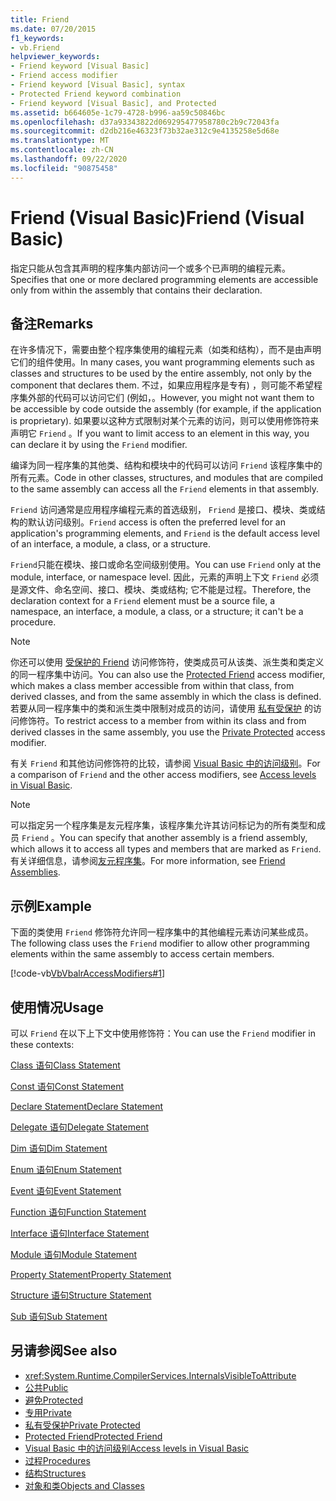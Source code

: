 ```yaml
---
title: Friend
ms.date: 07/20/2015
f1_keywords:
- vb.Friend
helpviewer_keywords:
- Friend keyword [Visual Basic]
- Friend access modifier
- Friend keyword [Visual Basic], syntax
- Protected Friend keyword combination
- Friend keyword [Visual Basic], and Protected
ms.assetid: b664605e-1c79-4728-b996-aa59c50846bc
ms.openlocfilehash: d37a93343822d069295477958780c2b9c72043fa
ms.sourcegitcommit: d2db216e46323f73b32ae312c9e4135258e5d68e
ms.translationtype: MT
ms.contentlocale: zh-CN
ms.lasthandoff: 09/22/2020
ms.locfileid: "90875458"
---
```

# <a name="friend-visual-basic"></a><span data-ttu-id="6b4c1-102">Friend (Visual Basic)</span><span class="sxs-lookup"><span data-stu-id="6b4c1-102">Friend (Visual Basic)</span></span>

<span data-ttu-id="6b4c1-103">指定只能从包含其声明的程序集内部访问一个或多个已声明的编程元素。</span><span class="sxs-lookup"><span data-stu-id="6b4c1-103">Specifies that one or more declared programming elements are accessible only from within the assembly that contains their declaration.</span></span>  
  
## <a name="remarks"></a><span data-ttu-id="6b4c1-104">备注</span><span class="sxs-lookup"><span data-stu-id="6b4c1-104">Remarks</span></span>  

 <span data-ttu-id="6b4c1-105">在许多情况下，需要由整个程序集使用的编程元素（如类和结构），而不是由声明它们的组件使用。</span><span class="sxs-lookup"><span data-stu-id="6b4c1-105">In many cases, you want programming elements such as classes and structures to be used by the entire assembly, not only by the component that declares them.</span></span> <span data-ttu-id="6b4c1-106">不过，如果应用程序是专有) ，则可能不希望程序集外部的代码可以访问它们 (例如，。</span><span class="sxs-lookup"><span data-stu-id="6b4c1-106">However, you might not want them to be accessible by code outside the assembly (for example, if the application is proprietary).</span></span> <span data-ttu-id="6b4c1-107">如果要以这种方式限制对某个元素的访问，则可以使用修饰符来声明它 `Friend` 。</span><span class="sxs-lookup"><span data-stu-id="6b4c1-107">If you want to limit access to an element in this way, you can declare it by using the `Friend` modifier.</span></span>  
  
 <span data-ttu-id="6b4c1-108">编译为同一程序集的其他类、结构和模块中的代码可以访问 `Friend` 该程序集中的所有元素。</span><span class="sxs-lookup"><span data-stu-id="6b4c1-108">Code in other classes, structures, and modules that are compiled to the same assembly can access all the `Friend` elements in that assembly.</span></span>  
  
 <span data-ttu-id="6b4c1-109">`Friend` 访问通常是应用程序编程元素的首选级别， `Friend` 是接口、模块、类或结构的默认访问级别。</span><span class="sxs-lookup"><span data-stu-id="6b4c1-109">`Friend` access is often the preferred level for an application's programming elements, and `Friend` is the default access level of an interface, a module, a class, or a structure.</span></span>  
  
 <span data-ttu-id="6b4c1-110">`Friend`只能在模块、接口或命名空间级别使用。</span><span class="sxs-lookup"><span data-stu-id="6b4c1-110">You can use `Friend` only at the module, interface, or namespace level.</span></span> <span data-ttu-id="6b4c1-111">因此，元素的声明上下文 `Friend` 必须是源文件、命名空间、接口、模块、类或结构; 它不能是过程。</span><span class="sxs-lookup"><span data-stu-id="6b4c1-111">Therefore, the declaration context for a `Friend` element must be a source file, a namespace, an interface, a module, a class, or a structure; it can't be a procedure.</span></span>  

> [!NOTE]
> <span data-ttu-id="6b4c1-112">你还可以使用 [受保护的 Friend](protected-friend.md) 访问修饰符，使类成员可从该类、派生类和类定义的同一程序集中访问。</span><span class="sxs-lookup"><span data-stu-id="6b4c1-112">You can also use the [Protected Friend](protected-friend.md) access modifier, which makes a class member accessible from within that class, from derived classes, and from the same assembly in which the class is defined.</span></span> <span data-ttu-id="6b4c1-113">若要从同一程序集中的类和派生类中限制对成员的访问，请使用 [私有受保护](private-protected.md) 的访问修饰符。</span><span class="sxs-lookup"><span data-stu-id="6b4c1-113">To restrict access to a member from within its class and from derived classes in the same assembly, you use the [Private Protected](private-protected.md) access modifier.</span></span>

 <span data-ttu-id="6b4c1-114">有关 `Friend` 和其他访问修饰符的比较，请参阅 [Visual Basic 中的访问级别](../../programming-guide/language-features/declared-elements/access-levels.md)。</span><span class="sxs-lookup"><span data-stu-id="6b4c1-114">For a comparison of `Friend` and the other access modifiers, see [Access levels in Visual Basic](../../programming-guide/language-features/declared-elements/access-levels.md).</span></span>  
  
> [!NOTE]
> <span data-ttu-id="6b4c1-115">可以指定另一个程序集是友元程序集，该程序集允许其访问标记为的所有类型和成员 `Friend` 。</span><span class="sxs-lookup"><span data-stu-id="6b4c1-115">You can specify that another assembly is a friend assembly, which allows it to access all types and members that are marked as `Friend`.</span></span> <span data-ttu-id="6b4c1-116">有关详细信息，请参阅[友元程序集](../../../standard/assembly/friend.md)。</span><span class="sxs-lookup"><span data-stu-id="6b4c1-116">For more information, see [Friend Assemblies](../../../standard/assembly/friend.md).</span></span>

## <a name="example"></a><span data-ttu-id="6b4c1-117">示例</span><span class="sxs-lookup"><span data-stu-id="6b4c1-117">Example</span></span>  

 <span data-ttu-id="6b4c1-118">下面的类使用 `Friend` 修饰符允许同一程序集中的其他编程元素访问某些成员。</span><span class="sxs-lookup"><span data-stu-id="6b4c1-118">The following class uses the `Friend` modifier to allow other programming elements within the same assembly to access certain members.</span></span>  
  
 [!code-vb[VbVbalrAccessModifiers#1](~/samples/snippets/visualbasic/VS_Snippets_VBCSharp/vbvbalraccessmodifiers/vb/class1.vb#1)]  
  
## <a name="usage"></a><span data-ttu-id="6b4c1-119">使用情况</span><span class="sxs-lookup"><span data-stu-id="6b4c1-119">Usage</span></span>  

 <span data-ttu-id="6b4c1-120">可以 `Friend` 在以下上下文中使用修饰符：</span><span class="sxs-lookup"><span data-stu-id="6b4c1-120">You can use the `Friend` modifier in these contexts:</span></span>  
  
 [<span data-ttu-id="6b4c1-121">Class 语句</span><span class="sxs-lookup"><span data-stu-id="6b4c1-121">Class Statement</span></span>](../statements/class-statement.md)  
  
 [<span data-ttu-id="6b4c1-122">Const 语句</span><span class="sxs-lookup"><span data-stu-id="6b4c1-122">Const Statement</span></span>](../statements/const-statement.md)  
  
 [<span data-ttu-id="6b4c1-123">Declare Statement</span><span class="sxs-lookup"><span data-stu-id="6b4c1-123">Declare Statement</span></span>](../statements/declare-statement.md)  
  
 [<span data-ttu-id="6b4c1-124">Delegate 语句</span><span class="sxs-lookup"><span data-stu-id="6b4c1-124">Delegate Statement</span></span>](../statements/delegate-statement.md)  
  
 [<span data-ttu-id="6b4c1-125">Dim 语句</span><span class="sxs-lookup"><span data-stu-id="6b4c1-125">Dim Statement</span></span>](../statements/dim-statement.md)  
  
 [<span data-ttu-id="6b4c1-126">Enum 语句</span><span class="sxs-lookup"><span data-stu-id="6b4c1-126">Enum Statement</span></span>](../statements/enum-statement.md)  
  
 [<span data-ttu-id="6b4c1-127">Event 语句</span><span class="sxs-lookup"><span data-stu-id="6b4c1-127">Event Statement</span></span>](../statements/event-statement.md)  
  
 [<span data-ttu-id="6b4c1-128">Function 语句</span><span class="sxs-lookup"><span data-stu-id="6b4c1-128">Function Statement</span></span>](../statements/function-statement.md)  
  
 [<span data-ttu-id="6b4c1-129">Interface 语句</span><span class="sxs-lookup"><span data-stu-id="6b4c1-129">Interface Statement</span></span>](../statements/interface-statement.md)  
  
 [<span data-ttu-id="6b4c1-130">Module 语句</span><span class="sxs-lookup"><span data-stu-id="6b4c1-130">Module Statement</span></span>](../statements/module-statement.md)  
  
 [<span data-ttu-id="6b4c1-131">Property Statement</span><span class="sxs-lookup"><span data-stu-id="6b4c1-131">Property Statement</span></span>](../statements/property-statement.md)  
  
 [<span data-ttu-id="6b4c1-132">Structure 语句</span><span class="sxs-lookup"><span data-stu-id="6b4c1-132">Structure Statement</span></span>](../statements/structure-statement.md)  
  
 [<span data-ttu-id="6b4c1-133">Sub 语句</span><span class="sxs-lookup"><span data-stu-id="6b4c1-133">Sub Statement</span></span>](../statements/sub-statement.md)  
  
## <a name="see-also"></a><span data-ttu-id="6b4c1-134">另请参阅</span><span class="sxs-lookup"><span data-stu-id="6b4c1-134">See also</span></span>

- <xref:System.Runtime.CompilerServices.InternalsVisibleToAttribute>
- [<span data-ttu-id="6b4c1-135">公共</span><span class="sxs-lookup"><span data-stu-id="6b4c1-135">Public</span></span>](public.md)
- [<span data-ttu-id="6b4c1-136">避免</span><span class="sxs-lookup"><span data-stu-id="6b4c1-136">Protected</span></span>](protected.md)
- [<span data-ttu-id="6b4c1-137">专用</span><span class="sxs-lookup"><span data-stu-id="6b4c1-137">Private</span></span>](private.md)
- [<span data-ttu-id="6b4c1-138">私有受保护</span><span class="sxs-lookup"><span data-stu-id="6b4c1-138">Private Protected</span></span>](./private-protected.md)
- [<span data-ttu-id="6b4c1-139">Protected Friend</span><span class="sxs-lookup"><span data-stu-id="6b4c1-139">Protected Friend</span></span>](./protected-friend.md)
- [<span data-ttu-id="6b4c1-140">Visual Basic 中的访问级别</span><span class="sxs-lookup"><span data-stu-id="6b4c1-140">Access levels in Visual Basic</span></span>](../../programming-guide/language-features/declared-elements/access-levels.md)
- [<span data-ttu-id="6b4c1-141">过程</span><span class="sxs-lookup"><span data-stu-id="6b4c1-141">Procedures</span></span>](../../programming-guide/language-features/procedures/index.md)
- [<span data-ttu-id="6b4c1-142">结构</span><span class="sxs-lookup"><span data-stu-id="6b4c1-142">Structures</span></span>](../../programming-guide/language-features/data-types/structures.md)
- [<span data-ttu-id="6b4c1-143">对象和类</span><span class="sxs-lookup"><span data-stu-id="6b4c1-143">Objects and Classes</span></span>](../../programming-guide/language-features/objects-and-classes/index.md)
